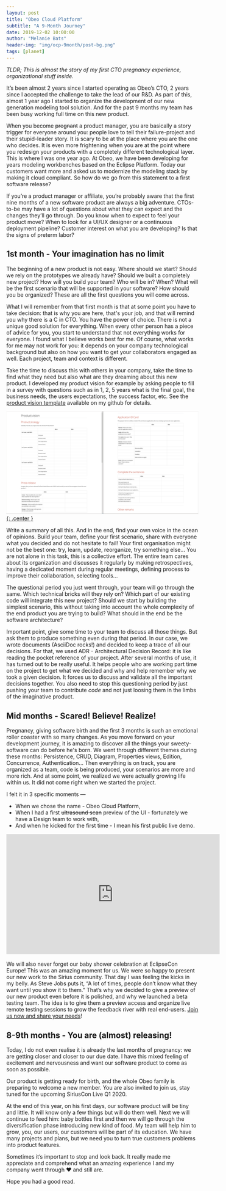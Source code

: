 ```yaml
---
layout: post
title: "Obeo Cloud Platform"
subtitle: "A 9-Month Journey"
date: 2019-12-02 10:00:00
author: "Melanie Bats"
header-img: "img/ocp-9month/post-bg.png"
tags: [planet]
---
```


_TLDR; This is almost the story of my first CTO pregnancy experience, organizational stuff inside._

It’s been almost 2 years since I started operating as Obeo’s CTO, 2 years since I accepted the challenge to take the lead of our R&D. As part of this, almost 1 year ago I started to organize the development of our new generation modeling tool solution. And for the past 9 months my team has been busy working full time on this new product.

When you become ~~pregnant~~ a product manager, you are basically a story trigger for everyone around you: people love to tell their failure-project and their stupid-leader story. It is scary to be at the place where you are the one who decides. It is even more frightening when you are at the point where you redesign your products with a completely different technological layer. This is where I was one year ago. At Obeo, we have been developing for years modeling workbenches based on the Eclipse Platform. Today our customers want more and asked us to modernize the modeling stack by making it cloud compliant. So how do we go from this statement to a first software release?

If you’re a product manager or affiliate, you’re probably aware that the first nine months of a new software product are always a big adventure.
CTOs-to-be may have a lot of questions about what they can expect and the changes they’ll go through.
Do you know when to expect to feel your product move? When to look for a UI/UX designer or a continuous deployment pipeline? Customer interest on what you are developing? Is that the signs of preterm labor?

## 1st month - Your imagination has no limit

The beginning of a new product is not easy. Where should we start?
Should we rely on the prototypes we already have? Should we built a completely new project? How will you build your team? Who will be in? When? What will be the first scenario that will be supported in your software? How should you be organized?
These are all the first questions you will come across.

What I will remember from that first month is that at some point you have to take decision: that is why you are here, that's your job, and that will remind you why there is a C in CTO. You have the power of choice.
There is not a unique good solution for everything. When every other person has a piece of advice for you, you start to understand that not everything works for everyone. I found what I believe works best for me. Of course, what works for me may not work for you: it depends on your company technological background but also on how you want to get your collaborators engaged as well. Each project, team and context is different.

Take the time to discuss this with others in your company, take the time to find what they need but also what are they dreaming about this new product. I developed my product vision for example by asking people to fill in a survey with questions such as in 1, 2, 5 years what is the final goal, the business needs, the users expectations, the success factor, etc. See the [product vision template](/img/ocp-9month/ProductVision.png) available on my github for details.

[![Product Vision Template](/img/ocp-9month/ProductVision.png "Product Vision"){: .center }](/img/ocp-9month/ProductVision.png)

Write a summary of all this.
And in the end, find your own voice in the ocean of opinions.
Build your team, define your first scenario, share with everyone what you decided and do not hesitate to fail! Your first organisation might not be the best one: try, learn, update, reorganize, try something else... You are not alone in this task, this is a collective effort. The entire team cares about its organization and discusses it regularly by making retrospectives, having a dedicated moment during regular meetings, defining process to improve their collaboration, selecting tools...

The questional period you just went through, your team will go through the same. Which technical bricks will they rely on? Which part of our existing code will integrate this new project? Should we start by building the simplest scenario, this without taking into account the whole complexity of the end product you are trying to build? What should in the end be the software architecture?

Important point, give some time to your team to discuss all those things. But ask them to produce something even during that period. In our case, we wrote documents (AsciiDoc rocks!) and decided to keep a trace of all our decisions. For that, we used ADR - Architectural Decision Record: it is like reading the pocket reference of your project. After several months of use, it has turned out to be really useful. It helps people who are working part time on the project to get what we decided and why and help remember why we took a given decision. It forces us to discuss and validate all the important decisions together.
You also need to stop this questioning period by just pushing your team to contribute _code_ and not just loosing them in the limbs of the imaginative product.

## Mid months - Scared! Believe! Realize!

Pregnancy, giving software birth and the first 3 months is such an emotional roller coaster with so many changes. As you move forward on your development journey, it is amazing to discover all the things your sweety-software can do before he's born. We went through different themes during these months: Persistence, CRUD, Diagram, Properties views, Edition, Concurrence, Authentication...
Then everything is on track, you are organized as a team, code is being produced, your scenarios are more and more rich. And at some point, we realized we were actually growing life within us. It did not come right when we started the project.

I felt it in 3 specific moments —

- When we chose the name - Obeo Cloud Platform,
- When I had a first ~~ultrasound scan~~ preview of the UI - fortunately we have a Design team to work with,
- And when he kicked for the first time - I mean his first public live demo.

<iframe width="560" height="315" src="https://www.youtube.com/embed/a_hx3lfRETI" frameborder="0" allow="autoplay; encrypted-media" allowfullscreen></iframe>

We will also never forget our baby shower celebration at EclipseCon Europe! This was an amazing moment for us. We were so happy to present our new work to the Sirius community.
That day I was feeling the kicks in my belly.
As Steve Jobs puts it, “A lot of times, people don’t know what they want until you show it to them.” That’s why we decided to give a preview of our new product even before it is polished, and why we launched a beta testing team. The idea is to give them a preview access and organize live remote testing sessions to grow the feedback river with real end-users. [Join us now and share your needs](https://t.co/Zgh3KMxtUU?amp=1)!


## 8-9th months - You are (almost) releasing!

Today, I do not even realise it is already the last months of pregnancy: we are getting closer and closer to our due date. I have this mixed feeling of excitement and nervousness and want our software product to come as soon as possible.

Our product is getting ready for birth, and the whole Obeo family is preparing to welcome a new member. You are also invited to join us, stay tuned for the upcoming SiriusCon Live Q1 2020.

At the end of this year, on his first days, our software product will be tiny and little. It will know only a few things but will do them well. Next we will continue to feed him: baby bottles first and then we will go through the diversification phase introducing new kind of food.
My team will help him to grow, you, our users, our customers will be part of its education. We have many projects and plans, but we need you to turn true customers problems into product features.

Sometimes it’s important to stop and look back. It really made me appreciate and comprehend what an amazing experience I and my company went through ❤ and still are.

Hope you had a good read.